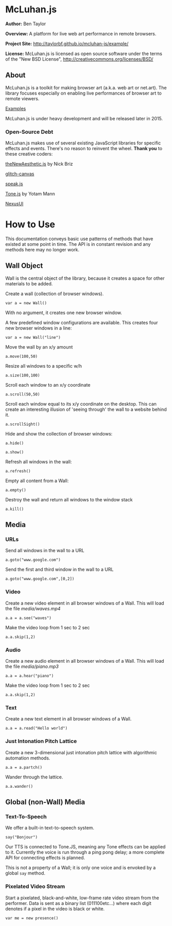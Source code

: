 # McLuhan.js

**Author:** Ben Taylor

**Overview:** A platform for live web art performance in remote browsers.

**Project Site:** http://taylorbf.github.io/mcluhan-js/example/

**License:** McLuhan.js is licensed as open source software under the terms of the "New BSD License", http://creativecommons.org/licenses/BSD/


## About

McLuhan.js is a toolkit for making browser art (a.k.a. web art or net.art). The library focuses especially on enabling live performances of browser art to remote viewers.

[Examples](http://taylorbf.github.io/mcluhan-js/example/)

McLuhan.js is under heavy development and will be released later in 2015.

### Open-Source Debt

McLuhan.js makes use of several existing JavaScript libraries for specific effects and events. There's no reason to reinvent the wheel. **Thank you** to these creative coders:

[theNewAesthetic.js](http://nickbriz.com/thenewaesthetic/) by Nick Briz

[glitch-canvas](https://github.com/snorpey/glitch-canvas)

[speak.js](https://github.com/mattytemple/speak-js)

[Tone.js](https://github.com/TONEnoTONE/Tone.js/) by Yotam Mann

[NexusUI](http://nexusosc.com)

# How to Use

This documentation conveys basic use patterns of methods that have existed at some point in time. The API is in constant revision and any methods here may no longer work.

## Wall Object

Wall is the central object of the library, because it creates a space for other materials to be added.

Create a wall (collection of browser windows).

`var a = new Wall()`

With no argument, it creates one new browser window. 

A few predefined window configurations are available. This creates four new browser windows in a line:

`var a = new Wall("line")`

Move the wall by an x/y amount

`a.move(100,50)`

Resize all windows to a specific w/h

`a.size(100,100)`

Scroll each window to an x/y coordinate

`a.scroll(50,50)`

Scroll each window equal to its x/y coordinate on the desktop. This can create an interesting illusion of 'seeing through' the wall to a website behind it.

`a.scrollSight()`

Hide and show the collection of browser windows:

`a.hide()`

`a.show()`

Refresh all windows in the wall:

`a.refresh()`

Empty all content from a Wall:

`a.empty()`

Destroy the wall and return all windows to the window stack

`a.kill()`

## Media

### URLs

Send all windows in the wall to a URL

`a.goto("www.google.com")`

Send the first and third window in the wall to a URL

`a.goto("www.google.com",[0,2])`

### Video

Create a new video element in all browser windows of a Wall. This will load the file *media/waves.mp4*

`a.a = a.see("waves")`

Make the video loop from 1 sec to 2 sec

`a.a.skip(1,2)`

### Audio

Create a new audio element in all browser windows of a Wall. This will load the file *media/piano.mp3*

`a.a = a.hear("piano")`

Make the video loop from 1 sec to 2 sec

`a.a.skip(1,2)`

### Text

Create a new text element in all browser windows of a Wall.

`a.a = a.read("Hello world")`

### Just Intonation Pitch Lattice

Create a new 3-dimensional just intonation pitch lattice with algorithmic automation methods.

`a.a = a.partch()`

Wander through the lattice.

`a.a.wander()`

## Global (non-Wall) Media

### Text-To-Speech

We offer a built-in text-to-speech system.

`say("Bonjour")`

Our TTS is connected to Tone.JS, meaning any Tone effects can be applied to it. Currently the voice is run through a ping pong delay; a more complete API for connecting effects is planned.

This is not a property of a Wall; it is only one voice and is envoked by a global `say` method.

### Pixelated Video Stream

Start a pixelated, black-and-white, low-frame rate video stream from the performer. Data is sent as a binary list (011100etc...) where each digit denotes if a pixel in the video is black or white.

`var me = new presence()`

